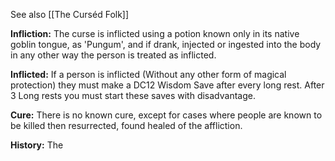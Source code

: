 See also [[The Curséd Folk]]

**Infliction:** The curse is inflicted using a potion known only in its native goblin tongue, as 'Pungum', and if drank, injected or ingested into the body in any other way the person is treated as inflicted.

**Inflicted:** If a person is inflicted (Without any other form of magical protection) they must make a DC12 Wisdom Save after every long rest. After 3 Long rests you must start these saves with disadvantage.

**Cure:** There is no known cure, except for cases where people are known to be killed then resurrected, found healed of the affliction.

**History:** The 
